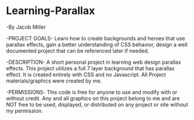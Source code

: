 # Learning-Parallax
-By Jacob Miller

-PROJECT GOALS- Learn how to create backgrounds and heroes that use parallax effects, gain a better understanding of CSS behavior, design a well documented project that can be referenced later if needed.

-DESCRIPTION- A short personal project in learning web design parallax effects. This project utilizes a full 7 layer background that has parallax effect. It is created entirely with CSS and no Javascript. All Project materials/graphics were created by me.

-PERMISSIONS- This code is free for anyone to use and modify with or without credit. Any and all graphics on this project belong to me and are NOT free to be used, displayed, or distributed on any project or site without my permission.

